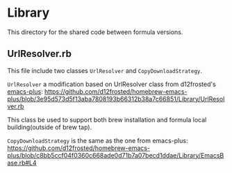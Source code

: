 # Library

This directory for the shared code between formula versions.

## UrlResolver.rb

This file include two classes `UrlResolver` and
`CopyDownloadStrategy`.

`UrlResolver` a modification based on UrlResolver class from
d12frosted's
[emacs-plus](https://github.com/d12frosted/homebrew-emacs-plus):
https://github.com/d12frosted/homebrew-emacs-plus/blob/3e95d573d5f13aba7808193b66312b38a7c66851/Library/UrlResolver.rb

This class be used to support both brew installation and formula local
building(outside of brew tap).

`CopyDownloadStrategy` is the same as the one from emacs-plus:
https://github.com/d12frosted/homebrew-emacs-plus/blob/c8bb5ccf04f0360c668ade0d71b7a07becd1ddae/Library/EmacsBase.rb#L4
